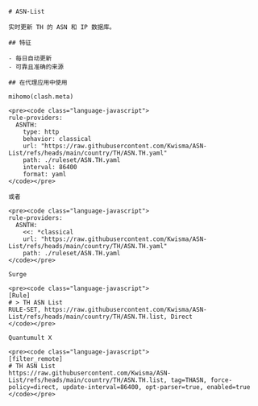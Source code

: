 
    # ASN-List
    
    实时更新 TH 的 ASN 和 IP 数据库。
    
    ## 特征
    
    - 每日自动更新
    - 可靠且准确的来源
    
    ## 在代理应用中使用
    
    mihomo(clash.meta)
   
    <pre><code class="language-javascript">
    rule-providers:
      ASNTH:
        type: http
        behavior: classical
        url: "https://raw.githubusercontent.com/Kwisma/ASN-List/refs/heads/main/country/TH/ASN.TH.yaml"
        path: ./ruleset/ASN.TH.yaml
        interval: 86400
        format: yaml
    </code></pre>

    或者

    <pre><code class="language-javascript">
    rule-providers:
      ASNTH:
        <<: *classical
        url: "https://raw.githubusercontent.com/Kwisma/ASN-List/refs/heads/main/country/TH/ASN.TH.yaml"
        path: ./ruleset/ASN.TH.yaml
    </code></pre>
    
    Surge
    
    <pre><code class="language-javascript">
    [Rule]
    # > TH ASN List
    RULE-SET, https://raw.githubusercontent.com/Kwisma/ASN-List/refs/heads/main/country/TH/ASN.TH.list, Direct
    </code></pre>
    
    Quantumult X
    
    <pre><code class="language-javascript">
    [filter_remote]
    # TH ASN List
    https://raw.githubusercontent.com/Kwisma/ASN-List/refs/heads/main/country/TH/ASN.TH.list, tag=THASN, force-policy=direct, update-interval=86400, opt-parser=true, enabled=true
    </code></pre>
    